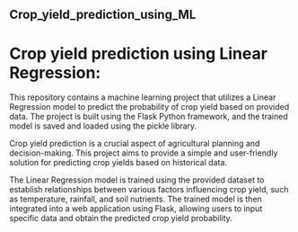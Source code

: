 ## Crop_yield_prediction_using_ML
# Crop yield prediction using Linear Regression:
This repository contains a machine learning project that utilizes a Linear Regression model to predict the probability of crop yield based on provided data.
The project is built using the Flask Python framework, and the trained model is saved and loaded using the pickle library.

Crop yield prediction is a crucial aspect of agricultural planning and decision-making.
This project aims to provide a simple and user-friendly solution for predicting crop yields based on historical data.

The Linear Regression model is trained using the provided dataset to establish relationships between various factors influencing crop yield, such as temperature, rainfall, and soil nutrients.
The trained model is then integrated into a web application using Flask, allowing users to input specific data and obtain the predicted crop yield probability.


